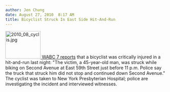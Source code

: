 ```yaml
---
author: Jen Chung
date: August 27, 2010  8:17 AM
title: Bicyclist Struck In East Side Hit-And-Run
---
```


<p><span class="mt-enclosure mt-enclosure-image" style="display: inline;"> <a href="https://web.archive.org/web/20130307080404/http://gothamist.com/attachments/jen/2010_08_cyclis.jpg"> <img alt="2010_08_cyclis.jpg" src="https://web.archive.org/web/20130307080404im_/http://gothamist.com/assets_c/2010/08/2010_08_cyclis-thumb-230x182-542365.jpg" width="110" height="87" class="image-right"> </a> </span><a href="https://web.archive.org/web/20130307080404/http://abclocal.go.com/wabc/story?section=news/local&amp;id=7634037">WABC 7 reports</a> that a bicyclist was critically injured in a hit-and-run last night: &quot;The victim, a 45-year-old man, was struck while biking on Second Avenue at East 59th Street just before 11 p.m. Police say the truck that struck him did not stop and continued down Second Avenue.&quot;  The cyclist was taken to New York Presbyterian Hospital; police are investigating the incident and interviewed witnesses.</p>